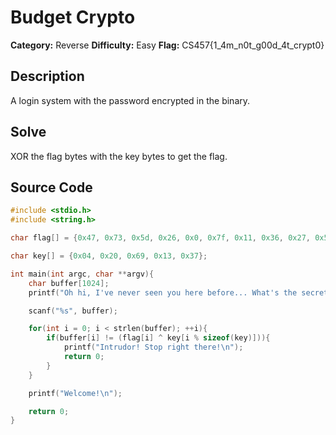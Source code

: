 # Budget Crypto

**Category:** Reverse
**Difficulty:** Easy
**Flag:** CS457{1_4m_n0t_g00d_4t_crypt0}

## Description

A login system with the password encrypted in the binary.

## Solve

XOR the flag bytes with the key bytes to get the flag.

## Source Code

```c
#include <stdio.h>
#include <string.h>

char flag[] = {0x47, 0x73, 0x5d, 0x26, 0x0, 0x7f, 0x11, 0x36, 0x27, 0x5a, 0x5b, 0x4e, 0x59, 0x67, 0x68, 0x63, 0x10, 0x59, 0x77, 0x68, 0x30, 0x54, 0x36, 0x70, 0x45, 0x7d, 0x50, 0x1d, 0x23, 0x4a};

char key[] = {0x04, 0x20, 0x69, 0x13, 0x37};

int main(int argc, char **argv){
    char buffer[1024];
    printf("Oh hi, I've never seen you here before... What's the secret passcode?\n> ");

    scanf("%s", buffer);

    for(int i = 0; i < strlen(buffer); ++i){
        if(buffer[i] != (flag[i] ^ key[i % sizeof(key)])){
            printf("Intrudor! Stop right there!\n");
            return 0;
        }
    }

    printf("Welcome!\n");

    return 0;
}
```